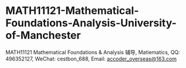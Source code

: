 # MATH11121-Mathematical-Foundations-Analysis-University-of-Manchester
MATH11121 Mathematical Foundations &amp; Analysis 辅导, Matiematics, QQ: 496352127, WeChat: cestbon_688, Email: accoder_overseas@163.com

